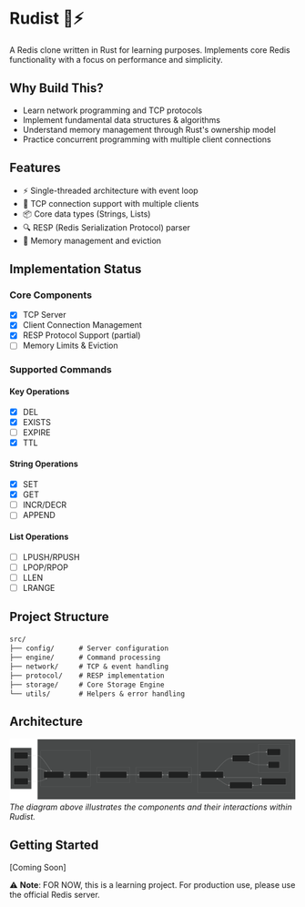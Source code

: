 # Rudist 🦀⚡

A Redis clone written in Rust for learning purposes. Implements core Redis functionality with a focus on performance and simplicity.

## Why Build This?
- Learn network programming and TCP protocols
- Implement fundamental data structures & algorithms 
- Understand memory management through Rust's ownership model
- Practice concurrent programming with multiple client connections

## Features

- ⚡ Single-threaded architecture with event loop
- 🔌 TCP connection support with multiple clients
- 📦 Core data types (Strings, Lists)
- 🔍 RESP (Redis Serialization Protocol) parser
- 🧮 Memory management and eviction

## Implementation Status

### Core Components
- [x] TCP Server
- [x] Client Connection Management
- [x] RESP Protocol Support (partial)
- [ ] Memory Limits & Eviction

### Supported Commands

#### Key Operations
- [x] DEL
- [x] EXISTS
- [ ] EXPIRE
- [x] TTL

#### String Operations
- [x] SET
- [x] GET
- [ ] INCR/DECR
- [ ] APPEND

#### List Operations
- [ ] LPUSH/RPUSH
- [ ] LPOP/RPOP
- [ ] LLEN
- [ ] LRANGE

## Project Structure

```
src/
├── config/      # Server configuration
├── engine/      # Command processing
├── network/     # TCP & event handling
├── protocol/    # RESP implementation
├── storage/     # Core Storage Engine
└── utils/       # Helpers & error handling
```

## Architecture
![System Graph](./misc/system-architecture.svg)
*The diagram above illustrates the components and their interactions within Rudist.*

## Getting Started
[Coming Soon]

⚠️ **Note**: FOR NOW, this is a learning project. For production use, please use the official Redis server.
